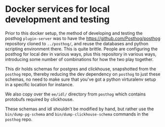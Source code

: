 # Docker services for local development and testing

Prior to this docker setup, the method of developing and testing the posthog `plugin-server` was to have the https://github.com/Posthog/posthog repository cloned to `../posthog/`, and reuse the databases and python scripting environment there. This is quite brittle. People are configuring the posthog for local dev in various ways, plus this repository in various ways, introducing some number of combinations for how the two play together.

This dir holds schemas for postgres and clickhouse, snapshotted from the `posthog` repo, thereby reducing the dev dependency on `posthog` to just these schemas, no need to make sure that you've got a python virturalenv setup in a specific location for instance.

We also copy over the `ee/idl/` directory from `posthog` which contains protobufs required by clickhouse.

These schemas and idl shouldn't be modified by hand, but rather use the `bin/dump-pg-schema` and `bin/dump-clickhouse-schema` commands in the `posthog` repo.
